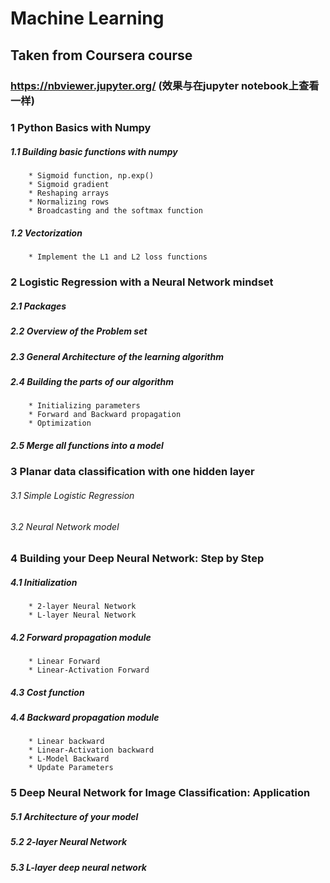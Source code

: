 # Machine Learning
## Taken from Coursera course

### https://nbviewer.jupyter.org/ (效果与在jupyter notebook上查看一样)

### 1 Python Basics with Numpy
##### 1.1 Building basic functions with numpy
        * Sigmoid function, np.exp()
        * Sigmoid gradient
        * Reshaping arrays
        * Normalizing rows
        * Broadcasting and the softmax function
##### 1.2 Vectorization
        * Implement the L1 and L2 loss functions


### 2 Logistic Regression with a Neural Network mindset
##### 2.1 Packages
##### 2.2 Overview of the Problem set
##### 2.3 General Architecture of the learning algorithm
##### 2.4 Building the parts of our algorithm
        * Initializing parameters
        * Forward and Backward propagation
        * Optimization
##### 2.5 Merge all functions into a model


### 3 Planar data classification with one hidden layer
###### 3.1 Simple Logistic Regression
###### 3.2 Neural Network model


### 4 Building your Deep Neural Network: Step by Step
##### 4.1 Initialization
        * 2-layer Neural Network
        * L-layer Neural Network
##### 4.2 Forward propagation module
        * Linear Forward
        * Linear-Activation Forward
##### 4.3 Cost function
##### 4.4 Backward propagation module
        * Linear backward
        * Linear-Activation backward
        * L-Model Backward
        * Update Parameters
        
        
### 5 Deep Neural Network for Image Classification: Application
##### 5.1 Architecture of your model
##### 5.2 2-layer Neural Network
##### 5.3 L-layer deep neural network


